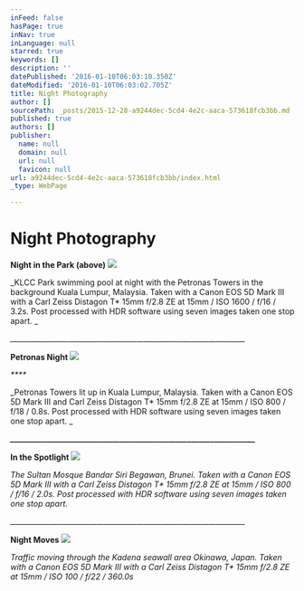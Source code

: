 ```yaml
---
inFeed: false
hasPage: true
inNav: true
inLanguage: null
starred: true
keywords: []
description: ''
datePublished: '2016-01-10T06:03:10.350Z'
dateModified: '2016-01-10T06:03:02.705Z'
title: Night Photography
author: []
sourcePath: _posts/2015-12-28-a9244dec-5cd4-4e2c-aaca-573618fcb3bb.md
published: true
authors: []
publisher:
  name: null
  domain: null
  url: null
  favicon: null
url: a9244dec-5cd4-4e2c-aaca-573618fcb3bb/index.html
_type: WebPage

---
```

# **Night Photography**

**Night in the Park (above)**
![](https://s3-us-west-2.amazonaws.com/the-grid-img/p/dc228d93a8df1933777ff1707adece23863ed64b.jpg)

_KLCC Park swimming pool at night with the Petronas Towers in the background Kuala Lumpur, Malaysia. Taken with a Canon EOS 5D Mark III with a Carl Zeiss Distagon T\* 15mm f/2.8 ZE at 15mm / ISO 1600 / f/16 / 3.2s. Post processed with HDR software using seven images taken one stop apart. _

_\_\_\_\_\_\_\_\_\_\_\_\_\_\_\_\_\_\_\_\_\_\_\_\_\_\_\_\_\_\_\_\_\_\_\_\_\_\_\_\_\_\_\_\_\_\_\_\_\_\_\_\_\_\_\_\_\_\_\_\_\_\_\_\_\__

**Petronas Night**
![](https://s3-us-west-2.amazonaws.com/the-grid-img/p/81f385dd95d55b10cb58ae1fa6256e0aa54c53dd.jpg)

_****_

_Petronas Towers lit up in Kuala Lumpur, Malaysia. Taken with a Canon EOS 5D Mark III and Carl Zeiss Distagon T\* 15mm f/2.8 ZE at 15mm / ISO 800 / f/18 / 0.8s. Post processed with HDR software using seven images taken one stop apart. _

_**\_\_\_\_\_\_\_\_\_\_\_\_\_\_\_\_\_\_\_\_\_\_\_\_\_\_\_\_\_\_\_\_\_\_\_\_\_\_\_\_\_\_\_\_\_\_\_\_\_\_\_\_\_\_\_\_\_\_\_\_\_\_\_\_\_**_

**In the Spotlight**
![](https://s3-us-west-2.amazonaws.com/the-grid-img/p/9ff35d1a412d29ba6e03921d22350183e907c7f7.jpg)

_The Sultan Mosque Bandar Siri Begawan, Brunei. Taken with a Canon EOS 5D Mark III with a Carl Zeiss Distagon T\* 15mm f/2.8 ZE at 15mm / ISO 800 / f/16 / 2.0s. Post processed with HDR software using seven images taken one stop apart._

_\_\_\_\_\_\_\_\_\_\_\_\_\_\_\_\_\_\_\_\_\_\_\_\_\_\_\_\_\_\_\_\_\_\_\_\_\_\_\_\_\_\_\_\_\_\_\_\_\_\_\_\_\_\_\_\_\_\_\_\_\_\_\_\_\__

**Night Moves**
![](https://s3-us-west-2.amazonaws.com/the-grid-img/p/48751b795434838275cf31d18177d606008739bb.jpg)

_Traffic moving through the Kadena seawall area Okinawa, Japan. Taken with a Canon EOS 5D Mark III with a Carl Zeiss Distagon T\* 15mm f/2.8 ZE at 15mm / ISO 100 / f/22 / 360.0s_